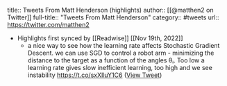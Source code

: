 title:: Tweets From Matt Henderson (highlights)
author:: [[@matthen2 on Twitter]]
full-title:: "Tweets From Matt Henderson"
category:: #tweets
url:: https://twitter.com/matthen2

- Highlights first synced by [[Readwise]] [[Nov 19th, 2022]]
	- a nice way to see how the learning rate affects Stochastic Gradient Descent.
	  we can use SGD to control a robot arm - minimizing the distance to the target as a function of the angles θᵢ. Too low a learning rate gives slow inefficient learning, too high and we see instability https://t.co/sxXIluY1C6 ([View Tweet](https://twitter.com/matthen2/status/1520427516997025792))